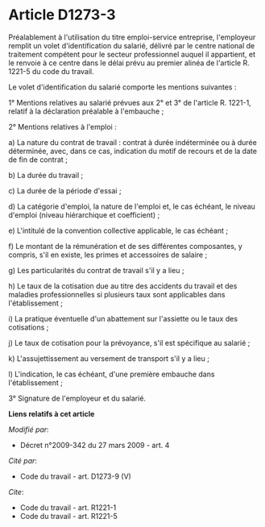 # Article D1273-3

Préalablement à l'utilisation du titre emploi-service entreprise, l'employeur remplit un volet d'identification du salarié,
délivré par le centre national de traitement compétent pour le secteur professionnel auquel il appartient, et le renvoie à ce
centre dans le délai prévu au premier alinéa de l'article R. 1221-5 du code du travail. 

Le volet d'identification du salarié comporte les mentions suivantes : 

1° Mentions relatives au salarié prévues aux 2° et 3° de l'article R. 1221-1, relatif à la déclaration préalable à
l'embauche ; 

2° Mentions relatives à l'emploi : 

a) La nature du contrat de travail : contrat à durée indéterminée ou à durée déterminée, avec, dans ce cas, indication du
motif de recours et de la date de fin de contrat ; 

b) La durée du travail ; 

c) La durée de la période d'essai ; 

d) La catégorie d'emploi, la nature de l'emploi et, le cas échéant, le niveau d'emploi (niveau hiérarchique et
coefficient) ; 

e) L'intitulé de la convention collective applicable, le cas échéant ; 

f) Le montant de la rémunération et de ses différentes composantes, y compris, s'il en existe, les primes et accessoires de
salaire ; 

g) Les particularités du contrat de travail s'il y a lieu ; 

h) Le taux de la cotisation due au titre des accidents du travail et des maladies professionnelles si plusieurs taux sont
applicables dans l'établissement ; 

i) La pratique éventuelle d'un abattement sur l'assiette ou le taux des cotisations ; 

j) Le taux de cotisation pour la prévoyance, s'il est spécifique au salarié ; 

k) L'assujettissement au versement de transport s'il y a lieu ; 

l) L'indication, le cas échéant, d'une première embauche dans l'établissement ; 

3° Signature de l'employeur et du salarié.

**Liens relatifs à cet article**

_Modifié par_:

  - Décret n°2009-342 du 27 mars 2009 - art. 4

_Cité par_:

  - Code du travail - art. D1273-9 (V)

_Cite_:

  - Code du travail - art. R1221-1
  - Code du travail - art. R1221-5
